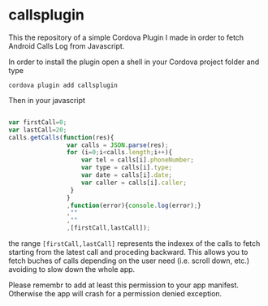 # callsplugin
This the repository of a simple Cordova Plugin I made in order to fetch Android Calls Log from Javascript. 

In order to install the plugin open a shell in your Cordova project folder and type

`cordova plugin add callsplugin`

Then in your javascript 

```javascript

var firstCall=0;
var lastCall=20;
calls.getCalls(function(res){
                var calls = JSON.parse(res);
                for (i=0;i<calls.length;i++){
                    var tel = calls[i].phoneNumber;
                    var type = calls[i].type;
                    var date = calls[i].date;
                    var caller = calls[i].caller;
                 }    
                }
                ,function(error){console.log(error);}
                ,""
                ,""
                ,[firstCall,lastCall]);

```

the range `[firstCall,lastCall]` represents the indexex of the calls to fetch starting from the latest call and proceding backward. 
This allows you to fetch buches of calls depending on the user need (i.e. scroll down, etc.) avoiding to slow down the whole app.

Please remembr to add at least this permission <uses-permission android:name="android.permission.READ_CALL_LOG" />
 to your app manifest. Otherwise the app will crash for a permission denied exception.
